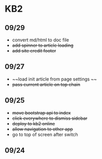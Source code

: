 # KB2

## 09/29

- convert md/html to doc file
- ~~add spinner to article loading~~
- ~~add site credit footer~~

## 09/27

- ~~load init article from page settings ~~
- ~~pass current article on top chain~~

## 09/25

- ~~move bootstrap api to index~~
- ~~click everywhere to dismiss sidebar~~
- ~~deploy to kb2 online~~
- ~~allow navigation to other app~~
- go to top of screen after switch

## 09/24 

